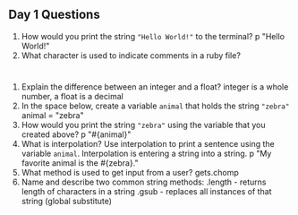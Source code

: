 ## Day 1 Questions

1. How would you print the string `"Hello World!"` to the terminal?
p "Hello World!"
1. What character is used to indicate comments in a ruby file?
#
1. Explain the difference between an integer and a float?
integer is a whole number, a float is a decimal
1. In the space below, create a variable `animal` that holds the string `"zebra"`
animal = "zebra"
1. How would you print the string `"zebra"` using the variable that you created above?
p "#{animal}"
1. What is interpolation? Use interpolation to print a sentence using the variable `animal`.
Interpolation is entering a string into a string.
p "My favorite animal is the #{zebra}."
1. What method is used to get input from a user?
gets.chomp
1. Name and describe two common string methods:
<string>.length - returns length of characters in a string
<string>.gsub - replaces all instances of that string (global substitute)
